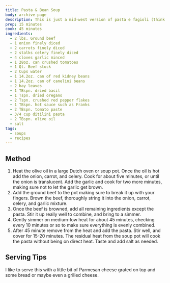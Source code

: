 ```yaml
---
title: Pasta & Bean Soup	
body: archive-page
description: This is just a mid-west version of pasta e fagioli (think Olive Garden). It's really fast to make and is hearty enough to be a meal on it's own.	
prep: 15 minutes
cook: 45 minutes
ingredients:
  - 2 lbs. Ground beef
  - 1 onion finely diced
  - 2 carrots finely diced
  - 2 stalks celery finely diced
  - 4 cloves garlic minced
  - 1 28oz. can crushed tomatoes
  - 1 Qt. Beef stock
  - 2 Cups water
  - 1 14.2oz. can of red kidney beans
  - 1 14.2oz. can of canelini beans
  - 2 bay leaves
  - 1 TBspn. dried basil
  - 1 Tspn. dried oregano
  - 2 Tspn. crushed red pepper flakes
  - 1 TBspn. hot sauce such as Franks
  - 2 TBspn. tomato paste
  - 3/4 cup ditilini pasta
  - 2 TBspn. olive oil
  - salt
tags:
  - soups
  - recipes
---
```

## Method
1. Heat the olive oil in a large Dutch oven or soup pot. Once the oil is hot add the onion, carrot, and celery. Cook for about five minutes, or until the onion is translucent. Add the garlic and cook for two more minutes, making sure not to let the garlic get brown.
2. Add the ground beef to the pot making sure to break it up with your fingers. Brown the beef, thoroughly string it into the onion, carrot, celery, and garlic mixture.
3. Once the beef is browned, add all remaining ingredients except the pasta. Stir it up really well to combine, and bring to a simmer.
4. Gently simmer on medium-low heat for about 45 minutes, checking every 10 minutes or so to make sure everything is evenly combined.
5. After 45 minute remove from the heat and add the pasta. Stir well, and cover for 15-20 minutes. The residual heat from the soup pot will cook the pasta without being on direct heat. Taste and add salt as needed.
 
## Serving Tips
I like to serve this with a little bit of Parmesan cheese grated on top and some bread or maybe even a grilled cheese.
